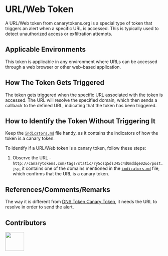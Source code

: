 # URL/Web Token
A URL/Web token from canarytokens.org is a special type of token that triggers an alert when a specific URL is accessed. This is typically used to detect unauthorized access or exfiltration attempts.

## Applicable Environments
This token is applicable in any environment where URLs can be accessed through a web browser or other web-based application.

## How The Token Gets Triggered
The token gets triggered when the specific URL associated with the token is accessed. The URL will resolve the specified domain, which then sends a callback to the defined URL, indicating that the token has been triggered.

## How to Identify the Token Without Triggering It
Keep the [`indicators.md`](../indicators.md) file handy, as it contains the indicators of how the token is a canary token. <!-- Do not delete this line -->

To identify if a URL/Web token is a canary token, follow these steps:
1. Observe the URL - `http://canarytokens.com/tags/static/ry5osq5ds345c4d0mddqe02uo/post.jsp`, it contains one of the domains mentioned in the [`indicators.md`](../indicators.md) file, which confirms that the URL is a canary token.

## References/Comments/Remarks
The way it is different from [DNS Token Canary Token](./dns_token.md), it needs the URL to resolve in order to send the alert.

## Contributors
[<img src="https://github.com/0xcardinal.png" style="width:60px; height:60px;"/>](https://github.com/0xcardinal)